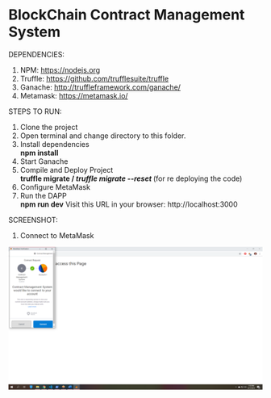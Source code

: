 ﻿# BlockChain Contract Management System
 
 
 
 DEPENDENCIES:

1. NPM: https://nodejs.org
2. Truffle: https://github.com/trufflesuite/truffle
3. Ganache: http://truffleframework.com/ganache/
4. Metamask: https://metamask.io/
 
 
 
 STEPS TO RUN:
 
 1. Clone the project
 2. Open terminal and change directory to this folder.
 3. Install dependencies<br>
        <b>npm install</b>
 4. Start Ganache
 5. Compile and Deploy Project <br>
        <b>truffle migrate / <i>truffle migrate --reset</i> </b>(for re deploying the code)
 6. Configure MetaMask
 5. Run the DAPP <br>
        <b>npm run dev</b>  Visit this URL in your browser: http://localhost:3000


SCREENSHOT:

1. Connect to MetaMask
<img src="screenshot/connectingMetaMask.png" />
